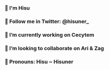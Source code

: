 ### 🌸   I'm Hisu 
### 🌙 Follow me in Twitter: @hisuner_
### 🌙 I’m currently working on Cecytem
### 🌙 I’m looking to collaborate on Ari & Zag
### 🌙 Pronouns: Hisu ~ Hisuner 
<!--
**Hisuner/Hisuner** is a ✨ _special_ ✨ repository because its `README.md` (this file) appears on your GitHub profile.

Here are some ideas to get you started:

-### 🔭 I’m currently working on ...
-### 🌱 I’m currently learning ...
-### 👯 I’m looking to collaborate on ...
-### 🤔 I’m looking for help with ...
-### 💬 Ask me about ...
-### 📫 How to reach me: ...
-### 😄 Pronouns: ...
-### ⚡ Fun fact: ...
-->
